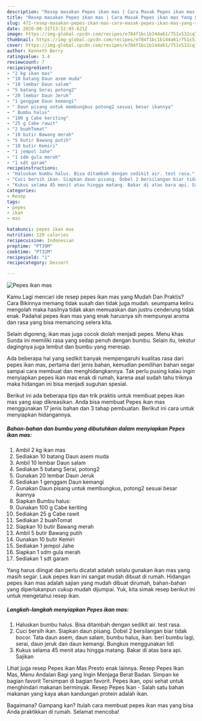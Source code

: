 ```yaml
---
description: "Resep masakan Pepes ikan mas | Cara Masak Pepes ikan mas Yang Sedap"
title: "Resep masakan Pepes ikan mas | Cara Masak Pepes ikan mas Yang Sedap"
slug: 472-resep-masakan-pepes-ikan-mas-cara-masak-pepes-ikan-mas-yang-sedap
date: 2020-08-31T13:52:03.621Z
image: https://img-global.cpcdn.com/recipes/e784f1bc1b144a61/751x532cq70/pepes-ikan-mas-foto-resep-utama.jpg
thumbnail: https://img-global.cpcdn.com/recipes/e784f1bc1b144a61/751x532cq70/pepes-ikan-mas-foto-resep-utama.jpg
cover: https://img-global.cpcdn.com/recipes/e784f1bc1b144a61/751x532cq70/pepes-ikan-mas-foto-resep-utama.jpg
author: Kenneth Berry
ratingvalue: 3.4
reviewcount: 7
recipeingredient:
- "2 kg ikan mas"
- "10 batang Daun asem muda"
- "10 lembar Daun salam"
- "5 batang Serai potong2"
- "20 lembar Daun Jeruk"
- "1 genggam Daun kemangi"
- " Daun pisang untuk membungkus potong2 sesuai besar ikannya"
- " Bumbu halus"
- "100 g Cabe keriting"
- "25 g Cabe rawit"
- "2 buahTomat"
- "10 butir Bawang merah"
- "5 butir Bawang putih"
- "10 butir Kemiri"
- "1 jempol Jahe"
- "1 sdm gula merah"
- "1 sdt garam"
recipeinstructions:
- "Haluskan bumbu halus. Bisa ditambah dengan sedikit air. test rasa."
- "Cuci bersih ikan. Siapkan daun pisang. Dobel 2 bersilangan biar tidak bocor. Tata daun asem, daun salam, bumbu halus, ikan. beri bumbu lagi, serai, daun jeruk dan daun kemangi. Bungkus menggunakan lidi"
- "Kukus selama 45 menit atau hingga matang. Bakar di atas bara api. Sajikan"
categories:
- Resep
tags:
- pepes
- ikan
- mas

katakunci: pepes ikan mas 
nutrition: 129 calories
recipecuisine: Indonesian
preptime: "PT39M"
cooktime: "PT32M"
recipeyield: "1"
recipecategory: Dessert

---
```



![Pepes ikan mas](https://img-global.cpcdn.com/recipes/e784f1bc1b144a61/751x532cq70/pepes-ikan-mas-foto-resep-utama.jpg)

Kamu Lagi mencari ide resep pepes ikan mas yang Mudah Dan Praktis? Cara Bikinnya memang tidak susah dan tidak juga mudah. seumpama keliru mengolah maka hasilnya tidak akan memuaskan dan justru cenderung tidak enak. Padahal pepes ikan mas yang enak harusnya sih mempunyai aroma dan rasa yang bisa memancing selera kita.

Selain digoreng, ikan mas juga cocok diolah menjadi pepes. Menu khas Sunda ini memiliki rasa yang sedap penuh dengan bumbu. Selain itu, tekstur dagingnya juga lembut dan bumbu yang meresap.

Ada beberapa hal yang sedikit banyak mempengaruhi kualitas rasa dari pepes ikan mas, pertama dari jenis bahan, kemudian pemilihan bahan segar sampai cara membuat dan menghidangkannya. Tak perlu pusing kalau ingin menyiapkan pepes ikan mas enak di rumah, karena asal sudah tahu triknya maka hidangan ini bisa menjadi suguhan spesial.


Berikut ini ada beberapa tips dan trik praktis untuk membuat pepes ikan mas yang siap dikreasikan. Anda bisa membuat Pepes ikan mas menggunakan 17 jenis bahan dan 3 tahap pembuatan. Berikut ini cara untuk menyiapkan hidangannya.

<!--inarticleads1-->

##### Bahan-bahan dan bumbu yang dibutuhkan dalam menyiapkan Pepes ikan mas:

1. Ambil 2 kg ikan mas
1. Sediakan 10 batang Daun asem muda
1. Ambil 10 lembar Daun salam
1. Sediakan 5 batang Serai, potong2
1. Gunakan 20 lembar Daun Jeruk
1. Sediakan 1 genggam Daun kemangi
1. Gunakan  Daun pisang untuk membungkus, potong2 sesuai besar ikannya
1. Siapkan  Bumbu halus:
1. Gunakan 100 g Cabe keriting
1. Sediakan 25 g Cabe rawit
1. Sediakan 2 buahTomat
1. Siapkan 10 butir Bawang merah
1. Ambil 5 butir Bawang putih
1. Gunakan 10 butir Kemiri
1. Sediakan 1 jempol Jahe
1. Siapkan 1 sdm gula merah
1. Sediakan 1 sdt garam


Yang harus diingat dan perlu dicatat adalah selalu gunakan ikan mas yang masih segar. Lauk pepes ikan ini sangat mudah dibuat di rumah. Hidangan pepes ikan mas adalah sajian yang mudah dibuat dirumah, bahan-bahan yang diperlukanpun cukup mudah dijumpai. Yuk, kita simak resep berikut ini untuk mengetahui resep ikan. 

<!--inarticleads2-->

##### Langkah-langkah menyiapkan Pepes ikan mas:

1. Haluskan bumbu halus. Bisa ditambah dengan sedikit air. test rasa.
1. Cuci bersih ikan. Siapkan daun pisang. Dobel 2 bersilangan biar tidak bocor. Tata daun asem, daun salam, bumbu halus, ikan. beri bumbu lagi, serai, daun jeruk dan daun kemangi. Bungkus menggunakan lidi
1. Kukus selama 45 menit atau hingga matang. Bakar di atas bara api. Sajikan


Lihat juga resep Pepes ikan Mas Presto enak lainnya. Resep Pepes Ikan Mas, Menu Andalan Bagi yang Ingin Menjaga Berat Badan. Simpan ke bagian favorit Tersimpan di bagian favorit. Pepes ikan, opsi sehat untuk menghindari makanan berminyak. Resep Pepes Ikan - Salah satu bahan makanan yang kaya akan kandungan protein adalah ikan. 

Bagaimana? Gampang kan? Itulah cara membuat pepes ikan mas yang bisa Anda praktikkan di rumah. Selamat mencoba!
